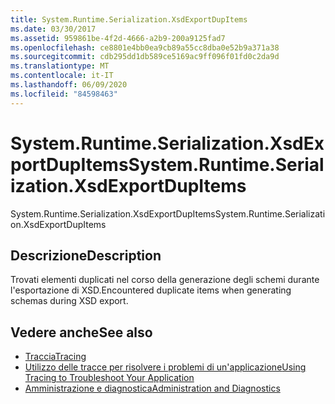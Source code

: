 ```yaml
---
title: System.Runtime.Serialization.XsdExportDupItems
ms.date: 03/30/2017
ms.assetid: 959861be-4f2d-4666-a2b9-200a9125fad7
ms.openlocfilehash: ce8801e4bb0ea9cb89a55cc8dba0e52b9a371a38
ms.sourcegitcommit: cdb295dd1db589ce5169ac9ff096f01fd0c2da9d
ms.translationtype: MT
ms.contentlocale: it-IT
ms.lasthandoff: 06/09/2020
ms.locfileid: "84598463"
---
```

# <a name="systemruntimeserializationxsdexportdupitems"></a><span data-ttu-id="7eb17-102">System.Runtime.Serialization.XsdExportDupItems</span><span class="sxs-lookup"><span data-stu-id="7eb17-102">System.Runtime.Serialization.XsdExportDupItems</span></span>
<span data-ttu-id="7eb17-103">System.Runtime.Serialization.XsdExportDupItems</span><span class="sxs-lookup"><span data-stu-id="7eb17-103">System.Runtime.Serialization.XsdExportDupItems</span></span>  
  
## <a name="description"></a><span data-ttu-id="7eb17-104">Descrizione</span><span class="sxs-lookup"><span data-stu-id="7eb17-104">Description</span></span>  
 <span data-ttu-id="7eb17-105">Trovati elementi duplicati nel corso della generazione degli schemi durante l'esportazione di XSD.</span><span class="sxs-lookup"><span data-stu-id="7eb17-105">Encountered duplicate items when generating schemas during XSD export.</span></span>  
  
## <a name="see-also"></a><span data-ttu-id="7eb17-106">Vedere anche</span><span class="sxs-lookup"><span data-stu-id="7eb17-106">See also</span></span>

- [<span data-ttu-id="7eb17-107">Traccia</span><span class="sxs-lookup"><span data-stu-id="7eb17-107">Tracing</span></span>](index.md)
- [<span data-ttu-id="7eb17-108">Utilizzo delle tracce per risolvere i problemi di un'applicazione</span><span class="sxs-lookup"><span data-stu-id="7eb17-108">Using Tracing to Troubleshoot Your Application</span></span>](using-tracing-to-troubleshoot-your-application.md)
- [<span data-ttu-id="7eb17-109">Amministrazione e diagnostica</span><span class="sxs-lookup"><span data-stu-id="7eb17-109">Administration and Diagnostics</span></span>](../index.md)
